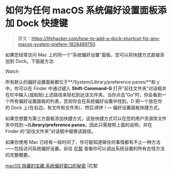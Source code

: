 # 如何为任何 macOS 系统偏好设置面板添加 Dock 快捷键

> 原文：<https://lifehacker.com/how-to-add-a-dock-shortcut-for-any-macos-system-prefere-1828489793>

如果您经常访问 Mac 上的同一个“系统偏好设置”面板，您可以将快捷方式直接添加到 Dock。下面是方法:

Watch

所有默认的偏好设置面板都位于**/System/Library/preference panes/**和 y 中，你可以在 Finder 中通过键入 **Shift-Command-G** 打开“前往文件夹”对话框并在栏中输入(或粘贴)上述路径来轻松到达该文件夹。当你点击“Go”时，你会看到一个所有偏好设置面板的列表，否则你会在系统偏好设置中找到。D 把一个放在你的 Dock 上(在右边，有文件和文件夹)，然后*很快！—* 偏好设置面板快捷方式。

如果您想要为第三方面板添加快捷方式，这些快捷方式可以在您的用户资源库文件夹中找到:**~/Library/preference panes**，因此只需按照上面的说明，并在 Finder 的“前往文件夹”对话框中替换该路径。

如果你使用 Mac 已经有一段时间了，你可能知道做任何事情都有不止一种方法——包括访问系统偏好设置。前往 [花絮](https://tidbits.com/2018/08/08/macos-hidden-treasures-secrets-of-the-system-preferences-window/) 查看你可以调出系统设置的所有古怪方法的完整概要。

[macOS 隐藏的宝藏:系统偏好窗口的秘密](https://tidbits.com/2018/08/08/macos-hidden-treasures-secrets-of-the-system-preferences-window/) |花絮